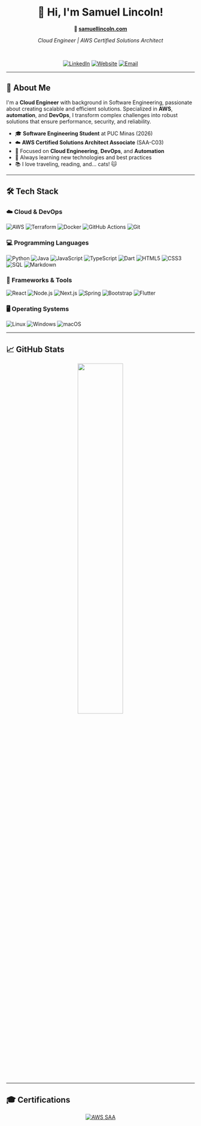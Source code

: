 <div align="center">

# 👋 Hi, I'm Samuel Lincoln!

**🔗 [samuellincoln.com](https://samuellincoln.com)**

*Cloud Engineer | AWS Certified Solutions Architect*

<br>


[![LinkedIn](https://img.shields.io/badge/LinkedIn-0077B5?style=for-the-badge&logo=linkedin&logoColor=white)](https://www.linkedin.com/in/samuel-gomes-213429209/)
[![Website](https://img.shields.io/badge/Website-FF7139?style=for-the-badge&logo=Firefox-Browser&logoColor=white)](https://samuellincoln.com)
[![Email](https://img.shields.io/badge/Email-D14836?style=for-the-badge&logo=gmail&logoColor=white)](mailto:samuelincoln1@gmail.com)

</div>

---

## 🚀 About Me

I'm a **Cloud Engineer** with background in Software Engineering, passionate about creating scalable and efficient solutions. Specialized in **AWS**, **automation**, and **DevOps**, I transform complex challenges into robust solutions that ensure performance, security, and reliability.

- 🎓 **Software Engineering Student** at PUC Minas (2026)
- ☁️ **AWS Certified Solutions Architect Associate** (SAA-C03)
- 🔧 Focused on **Cloud Engineering**, **DevOps**, and **Automation**
- 🌱 Always learning new technologies and best practices
- 📚 I love traveling, reading, and... cats! 🐱

---

## 🛠️ Tech Stack

### ☁️ Cloud & DevOps
![AWS](https://img.shields.io/badge/AWS-232F3E?style=flat-square&logo=amazon-aws&logoColor=white)
![Terraform](https://img.shields.io/badge/Terraform-623CE4?style=flat-square&logo=terraform&logoColor=white)
![Docker](https://img.shields.io/badge/Docker-2496ED?style=flat-square&logo=docker&logoColor=white)
![GitHub Actions](https://img.shields.io/badge/GitHub_Actions-2088FF?style=flat-square&logo=github-actions&logoColor=white)
![Git](https://img.shields.io/badge/Git-F05032?style=flat-square&logo=git&logoColor=white)

### 💻 Programming Languages
![Python](https://img.shields.io/badge/Python-3776AB?style=flat-square&logo=python&logoColor=white)
![Java](https://img.shields.io/badge/Java-ED8B00?style=flat-square&logo=java&logoColor=white)
![JavaScript](https://img.shields.io/badge/JavaScript-F7DF1E?style=flat-square&logo=javascript&logoColor=black)
![TypeScript](https://img.shields.io/badge/TypeScript-007ACC?style=flat-square&logo=typescript&logoColor=white)
![Dart](https://img.shields.io/badge/Dart-0175C2?style=flat-square&logo=dart&logoColor=white)
![HTML5](https://img.shields.io/badge/HTML5-E34F26?style=flat-square&logo=html5&logoColor=white)
![CSS3](https://img.shields.io/badge/CSS3-1572B6?style=flat-square&logo=css3&logoColor=white)
![SQL](https://img.shields.io/badge/SQL-4479A1?style=flat-square&logo=postgresql&logoColor=white)
![Markdown](https://img.shields.io/badge/Markdown-000000?style=flat-square&logo=markdown&logoColor=white)

### 🔧 Frameworks & Tools
![React](https://img.shields.io/badge/React-61DAFB?style=flat-square&logo=react&logoColor=black)
![Node.js](https://img.shields.io/badge/Node.js-339933?style=flat-square&logo=node.js&logoColor=white)
![Next.js](https://img.shields.io/badge/Next.js-000000?style=flat-square&logo=next.js&logoColor=white)
![Spring](https://img.shields.io/badge/Spring-6DB33F?style=flat-square&logo=spring&logoColor=white)
![Bootstrap](https://img.shields.io/badge/Bootstrap-7952B3?style=flat-square&logo=bootstrap&logoColor=white)
![Flutter](https://img.shields.io/badge/Flutter-02569B?style=flat-square&logo=flutter&logoColor=white)

### 🖥️ Operating Systems
![Linux](https://img.shields.io/badge/Linux-FCC624?style=flat-square&logo=linux&logoColor=black)
![Windows](https://img.shields.io/badge/Windows-0078D6?style=flat-square&logo=windows&logoColor=white)
![macOS](https://img.shields.io/badge/macOS-000000?style=flat-square&logo=apple&logoColor=white)

---

## 📈 GitHub Stats

<div align="center">

<img width="49%" src="https://github-readme-stats.vercel.app/api?username=samuelincoln1&show_icons=true&theme=tokyonight&hide_border=true" />

</div>

---

## 🎓 Certifications

<div align="center">

[![AWS SAA](https://img.shields.io/badge/AWS-Solutions_Architect_Associate-FF9900?style=for-the-badge&logo=amazon-aws&logoColor=white)](https://www.credly.com/badges/5d8faef4-05ba-48e6-85a9-070ff8e3f201/public_url)

</div>

